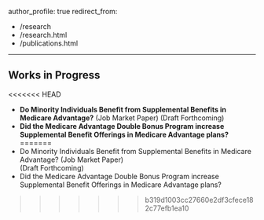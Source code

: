 author_profile: true
redirect_from: 
  - /research
  - /research.html
  - /publications.html
---
 
## Works in Progress
<<<<<<< HEAD
- **Do Minority Individuals Benefit from Supplemental Benefits in Medicare Advantage?** (Job Market Paper)
  (Draft Forthcoming)
- **Did the Medicare Advantage Double Bonus Program increase Supplemental Benefit Offerings in Medicare Advantage plans?**
=======
- Do Minority Individuals Benefit from Supplemental Benefits in Medicare Advantage? (Job Market Paper) \
  (Draft Forthcoming)
- Did the Medicare Advantage Double Bonus Program increase Supplemental Benefit Offerings in Medicare Advantage plans?
>>>>>>> b319d1003cc27660e2df3cfece182c77efb1ea10
